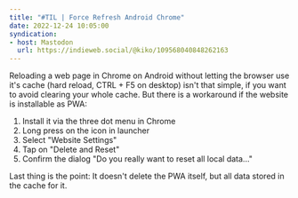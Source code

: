 ```yaml
---
title: "#TIL | Force Refresh Android Chrome"
date: 2022-12-24 10:05:00
syndication: 
- host: Mastodon
  url: https://indieweb.social/@kiko/109568040848262163
---
```


Reloading a web page in Chrome on Android without letting the browser use it's cache (hard reload, CTRL + F5 on desktop) isn't that simple, if you want to avoid clearing your whole cache. But there is a workaround if the website is installable as PWA: 

1. Install it via the three dot menu in Chrome
2. Long press on the icon in launcher
3. Select "Website Settings"
4. Tap on "Delete and Reset"
5. Confirm the dialog "Do you really want to reset all local data..."

Last thing is the point: It doesn't delete the PWA itself, but all data stored in the cache for it. 
